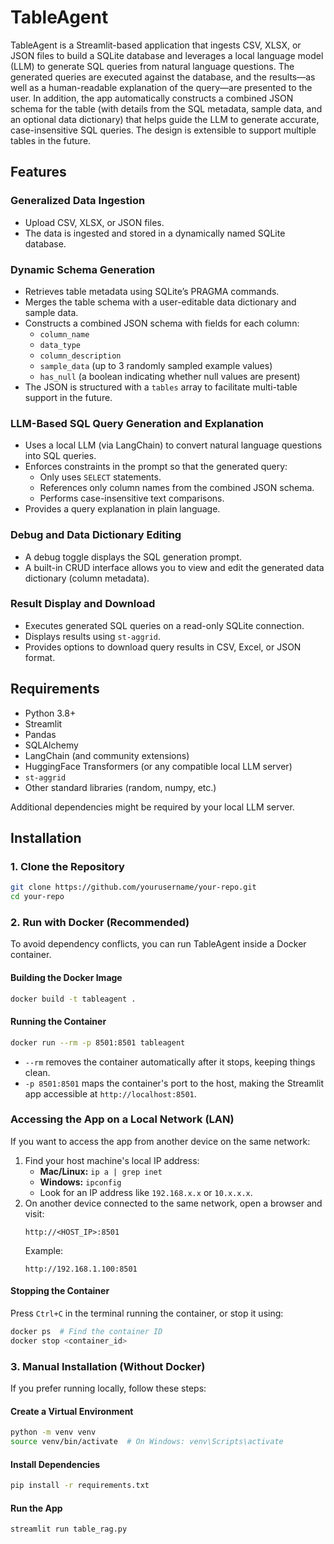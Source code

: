 # TableAgent

TableAgent is a Streamlit-based application that ingests CSV, XLSX, or JSON files to build a SQLite database and leverages a local language model (LLM) to generate SQL queries from natural language questions. The generated queries are executed against the database, and the results—as well as a human-readable explanation of the query—are presented to the user. In addition, the app automatically constructs a combined JSON schema for the table (with details from the SQL metadata, sample data, and an optional data dictionary) that helps guide the LLM to generate accurate, case-insensitive SQL queries. The design is extensible to support multiple tables in the future.

## Features

### Generalized Data Ingestion
- Upload CSV, XLSX, or JSON files.
- The data is ingested and stored in a dynamically named SQLite database.

### Dynamic Schema Generation
- Retrieves table metadata using SQLite’s PRAGMA commands.
- Merges the table schema with a user-editable data dictionary and sample data.
- Constructs a combined JSON schema with fields for each column:
  - `column_name`
  - `data_type`
  - `column_description`
  - `sample_data` (up to 3 randomly sampled example values)
  - `has_null` (a boolean indicating whether null values are present)
- The JSON is structured with a `tables` array to facilitate multi-table support in the future.

### LLM-Based SQL Query Generation and Explanation
- Uses a local LLM (via LangChain) to convert natural language questions into SQL queries.
- Enforces constraints in the prompt so that the generated query:
  - Only uses `SELECT` statements.
  - References only column names from the combined JSON schema.
  - Performs case-insensitive text comparisons.
- Provides a query explanation in plain language.

### Debug and Data Dictionary Editing
- A debug toggle displays the SQL generation prompt.
- A built-in CRUD interface allows you to view and edit the generated data dictionary (column metadata).

### Result Display and Download
- Executes generated SQL queries on a read-only SQLite connection.
- Displays results using `st-aggrid`.
- Provides options to download query results in CSV, Excel, or JSON format.

## Requirements

- Python 3.8+
- Streamlit
- Pandas
- SQLAlchemy
- LangChain (and community extensions)
- HuggingFace Transformers (or any compatible local LLM server)
- `st-aggrid`
- Other standard libraries (random, numpy, etc.)

Additional dependencies might be required by your local LLM server.

## Installation

### 1. Clone the Repository
```sh
git clone https://github.com/yourusername/your-repo.git
cd your-repo
```

### 2. Run with Docker (Recommended)
To avoid dependency conflicts, you can run TableAgent inside a Docker container.

#### **Building the Docker Image**
```sh
docker build -t tableagent .
```

#### **Running the Container**
```sh
docker run --rm -p 8501:8501 tableagent
```
- `--rm` removes the container automatically after it stops, keeping things clean.
- `-p 8501:8501` maps the container's port to the host, making the Streamlit app accessible at `http://localhost:8501`.

### **Accessing the App on a Local Network (LAN)**
If you want to access the app from another device on the same network:
1. Find your host machine's local IP address:
   - **Mac/Linux:** `ip a | grep inet`
   - **Windows:** `ipconfig`
   - Look for an IP address like `192.168.x.x` or `10.x.x.x`.
2. On another device connected to the same network, open a browser and visit:
   ```
   http://<HOST_IP>:8501
   ```
   Example:
   ```
   http://192.168.1.100:8501
   ```

#### **Stopping the Container**
Press `Ctrl+C` in the terminal running the container, or stop it using:
```sh
docker ps  # Find the container ID
docker stop <container_id>
```

### 3. Manual Installation (Without Docker)
If you prefer running locally, follow these steps:

#### **Create a Virtual Environment**
```sh
python -m venv venv
source venv/bin/activate  # On Windows: venv\Scripts\activate
```

#### **Install Dependencies**
```sh
pip install -r requirements.txt
```

#### **Run the App**
```sh
streamlit run table_rag.py
```
